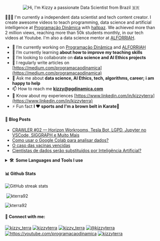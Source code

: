 <p align="center">
  <img src="https://github.com/kterra92/kterra92/raw/main/assets/github-v2.gif" alt="Hi, I'm Kizzy a passionate Data Scientist from Brazil 🇧🇷">
</p>

🙋🏾‍♀️ I'm currently a independent data scientist and tech content creator. I create awesome videos to teach programming, data science and artificial intelligence at [Programação Dinâmica](https://www.youtube.com/programacaodinamica) with [hallpaz](https://github.com/hallpaz). We achieved more than 2 million views, reaching more than 50k students monthly, in our tech videos at Youtube. I'm also a data science mentor at [ALFORRIAH](https://alforriah.com).

- 🔭 I’m currently working on [Programação Dinâmica](https://www.youtube.com/programacaodinamica) and [ALFORRIAH](https://alforriah.com)
- 🌱 I’m currently learning **about how to improve my teaching skills**
- 👯 I’m looking to collaborate on **data science and AI Ethics projects**
- 📝 I regularly write articles on [https://medium.com/programacaodinamica](https://medium.com/programacaodinamica)
- 💬 Ask me about **data science, AI Ethics, tech, algorithms, career; i am happy to help**
- 📫 How to reach me **kizzy@pgdinamica.com**
- 📄 Know about my experiences [https://www.linkedin.com/in/kizzyterra](https://www.linkedin.com/in/kizzyterra)
- ⚡ Fun fact **I ❤️ sports and I'm a brown belt in Karate🥋**

#### 📕 Blog Posts </h3>

<!-- BLOG-POST-LIST:START -->
- [CRAWLER #02 — Horizon Workrooms, Tesla Bot, LGPD, Jupyter no VSCode, SIGGRAPH e Muito Mais](https://medium.com/programacaodinamica/d0f9e48b6086)
- [Como usar o Google Colab para analisar dados?](https://medium.com/programacaodinamica/76e93a78bc01)
- [O caso das vacinas vencidas](https://medium.com/programacaodinamica/eee5272bb014)
- [Cientistas de dados serão substituídos por Inteligência Artificial?](https://medium.com/programacaodinamica/3dc4d0e32d7e)
<!-- BLOG-POST-LIST:END -->

<details>
  <summary><b>🛠️&nbsp;&nbsp;Some Languages&nbsp;and&nbsp;Tools I use</b></summary>
  <br/>
<p align="left"> <a href="https://developer.android.com" target="_blank"> <img src="https://raw.githubusercontent.com/devicons/devicon/master/icons/android/android-original-wordmark.svg" alt="android" width="40" height="40"/> </a> <a href="https://aws.amazon.com" target="_blank"> <img src="https://raw.githubusercontent.com/devicons/devicon/master/icons/amazonwebservices/amazonwebservices-original-wordmark.svg" alt="aws" width="40" height="40"/> </a> <a href="https://getbootstrap.com" target="_blank"> <img src="https://raw.githubusercontent.com/devicons/devicon/master/icons/bootstrap/bootstrap-plain-wordmark.svg" alt="bootstrap" width="40" height="40"/> </a> <a href="https://www.cprogramming.com/" target="_blank"> <img src="https://raw.githubusercontent.com/devicons/devicon/master/icons/c/c-original.svg" alt="c" width="40" height="40"/> </a> <a href="https://www.w3schools.com/cpp/" target="_blank"> <img src="https://raw.githubusercontent.com/devicons/devicon/master/icons/cplusplus/cplusplus-original.svg" alt="cplusplus" width="40" height="40"/> </a> <a href="https://www.w3schools.com/cs/" target="_blank"> <img src="https://raw.githubusercontent.com/devicons/devicon/master/icons/csharp/csharp-original.svg" alt="csharp" width="40" height="40"/> </a> <a href="https://www.w3schools.com/css/" target="_blank"> <img src="https://raw.githubusercontent.com/devicons/devicon/master/icons/css3/css3-original-wordmark.svg" alt="css3" width="40" height="40"/> </a> <a href="https://d3js.org/" target="_blank"> <img src="https://raw.githubusercontent.com/devicons/devicon/master/icons/d3js/d3js-original.svg" alt="d3js" width="40" height="40"/> </a> <a href="https://www.figma.com/" target="_blank"> <img src="https://www.vectorlogo.zone/logos/figma/figma-icon.svg" alt="figma" width="40" height="40"/> </a> <a href="https://firebase.google.com/" target="_blank"> <img src="https://www.vectorlogo.zone/logos/firebase/firebase-icon.svg" alt="firebase" width="40" height="40"/> </a> <a href="https://flask.palletsprojects.com/" target="_blank"> <img src="https://www.vectorlogo.zone/logos/pocoo_flask/pocoo_flask-icon.svg" alt="flask" width="40" height="40"/> </a> <a href="https://cloud.google.com" target="_blank"> <img src="https://www.vectorlogo.zone/logos/google_cloud/google_cloud-icon.svg" alt="gcp" width="40" height="40"/> </a> <a href="https://git-scm.com/" target="_blank"> <img src="https://www.vectorlogo.zone/logos/git-scm/git-scm-icon.svg" alt="git" width="40" height="40"/> </a> <a href="https://heroku.com" target="_blank"> <img src="https://www.vectorlogo.zone/logos/heroku/heroku-icon.svg" alt="heroku" width="40" height="40"/> </a> <a href="https://www.w3.org/html/" target="_blank"> <img src="https://raw.githubusercontent.com/devicons/devicon/master/icons/html5/html5-original-wordmark.svg" alt="html5" width="40" height="40"/> </a> <a href="https://www.java.com" target="_blank"> <img src="https://raw.githubusercontent.com/devicons/devicon/master/icons/java/java-original.svg" alt="java" width="40" height="40"/> </a> <a href="https://www.linux.org/" target="_blank"> <img src="https://raw.githubusercontent.com/devicons/devicon/master/icons/linux/linux-original.svg" alt="linux" width="40" height="40"/> </a> <a href="https://www.mathworks.com/" target="_blank"> <img src="https://upload.wikimedia.org/wikipedia/commons/2/21/Matlab_Logo.png" alt="matlab" width="40" height="40"/> </a> <a href="https://www.mongodb.com/" target="_blank"> <img src="https://raw.githubusercontent.com/devicons/devicon/master/icons/mongodb/mongodb-original-wordmark.svg" alt="mongodb" width="40" height="40"/> </a> <a href="https://www.mysql.com/" target="_blank"> <img src="https://raw.githubusercontent.com/devicons/devicon/master/icons/mysql/mysql-original-wordmark.svg" alt="mysql" width="40" height="40"/> </a> <a href="https://www.postgresql.org" target="_blank"> <img src="https://raw.githubusercontent.com/devicons/devicon/master/icons/postgresql/postgresql-original-wordmark.svg" alt="postgresql" width="40" height="40"/> </a> <a href="https://postman.com" target="_blank"> <img src="https://www.vectorlogo.zone/logos/getpostman/getpostman-icon.svg" alt="postman" width="40" height="40"/> </a> <a href="https://www.python.org" target="_blank"> <img src="https://raw.githubusercontent.com/devicons/devicon/master/icons/python/python-original.svg" alt="python" width="40" height="40"/> </a> <a href="https://scikit-learn.org/" target="_blank"> <img src="https://upload.wikimedia.org/wikipedia/commons/0/05/Scikit_learn_logo_small.svg" alt="scikit_learn" width="40" height="40"/> </a> <a href="https://www.selenium.dev" target="_blank"> <img src="https://raw.githubusercontent.com/detain/svg-logos/780f25886640cef088af994181646db2f6b1a3f8/svg/selenium-logo.svg" alt="selenium" width="40" height="40"/> </a> <a href="https://www.sqlite.org/" target="_blank"> <img src="https://www.vectorlogo.zone/logos/sqlite/sqlite-icon.svg" alt="sqlite" width="40" height="40"/> </a> <a href="https://www.tensorflow.org" target="_blank"> <img src="https://www.vectorlogo.zone/logos/tensorflow/tensorflow-icon.svg" alt="tensorflow" width="40" height="40"/> </a> </p>

</details>

#### 📊 **Github Stats**

![GitHub streak stats](https://github-readme-streak-stats.herokuapp.com/?user=kterra92)  
  
<p>&nbsp;<img align="center" src="https://github-readme-stats.vercel.app/api?username=kterra92&show_icons=true&locale=en" alt="kterra92" /></p>
  
<p align="left"> <img src="https://komarev.com/ghpvc/?username=kterra&label=Profile%20views&color=0e75b6&style=flat" alt="kterra92" /> </p>

#### 🔗 Connect with me:

<p align="left">
<a href="https://twitter.com/kizzy_terra" target="blank"><img align="center" src="https://raw.githubusercontent.com/rahuldkjain/github-profile-readme-generator/master/src/images/icons/Social/twitter.svg" alt="kizzy_terra" height="30" width="40" /></a>
<a href="https://linkedin.com/in/kizzyterra" target="blank"><img align="center" src="https://raw.githubusercontent.com/rahuldkjain/github-profile-readme-generator/master/src/images/icons/Social/linked-in-alt.svg" alt="kizzyterra" height="30" width="40" /></a>
<a href="https://instagram.com/kizzy_terra" target="blank"><img align="center" src="https://raw.githubusercontent.com/rahuldkjain/github-profile-readme-generator/master/src/images/icons/Social/instagram.svg" alt="kizzy_terra" height="30" width="40" /></a>
<a href="https://medium.com/@kizzyterra" target="blank"><img align="center" src="https://raw.githubusercontent.com/rahuldkjain/github-profile-readme-generator/master/src/images/icons/Social/medium.svg" alt="@kizzyterra" height="30" width="40" /></a>
<a href="https://www.youtube.com/c/https://youtube.com/programacaodinamica" target="blank"><img align="center" src="https://raw.githubusercontent.com/rahuldkjain/github-profile-readme-generator/master/src/images/icons/Social/youtube.svg" alt="https://youtube.com/programacaodinamica" height="30" width="40" /></a>
<a href="https://www.hackerrank.com/kizzyterra" target="blank"><img align="center" src="https://raw.githubusercontent.com/rahuldkjain/github-profile-readme-generator/master/src/images/icons/Social/hackerrank.svg" alt="kizzyterra" height="30" width="40" /></a>
</p>
<!--
How to make the bio gif ?

Thanks to [mayto91](https://github.com/matyo91)

I made my with https://codesandbox.io/s/github-profile-2ijk7
Then i recorded my screen to gif on Mac with Quicktime  and save result to [assets/github.mov](assets/github.mov)
This [GIF converter](https://ezgif.com/video-to-gif) help me to create a dedicated command that convert MOV to GIF.
Then i save result to [assets/github.gif](assets/github.gif)
-->



<!---
kterra92/kterra92 is a ✨ special ✨ repository because its `README.md` (this file) appears on your GitHub profile.
You can click the Preview link to take a look at your changes.
- 👋 Hi, I’m @kterra92
- 👀 I’m interested in ...
- 🌱 I’m currently learning ...
- 💞️ I’m looking to collaborate on ...
- 📫 How to reach me ...
--->
